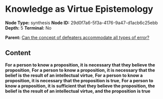 # Knowledge as Virtue Epistemology

**Node Type:** synthesis
**Node ID:** 29d0f7a6-5f3a-4176-9a47-d1acb6c25ebb
**Depth:** 5
**Terminal:** No

**Parent:** [Can the concept of defeaters accommodate all types of error?](can-the-concept-of-defeaters-accommodate-all-types-of-error-antithesis-92b16720-9a87-4fb8-a9f0-c021964e4031.md)

## Content

**For a person to know a proposition, it is necessary that they believe the proposition**, **For a person to know a proposition, it is necessary that the belief is the result of an intellectual virtue**, **For a person to know a proposition, it is necessary that the proposition is true**, **For a person to know a proposition, it is sufficient that they believe the proposition, the belief is the result of an intellectual virtue, and the proposition is true**
